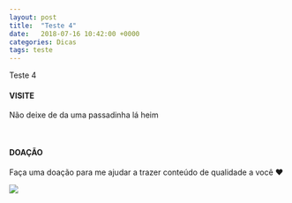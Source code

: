```yaml
---
layout: post
title:  "Teste 4"
date:   2018-07-16 10:42:00 +0000
categories: Dicas
tags: teste
---
```


Teste 4


<!-- Section: Follow -->
<section class="section section-follow black darken-2 white-text center">
  <div class="container">
    <div class="row">
      <div class="col s12">
        <h4>VISITE</h4>
        <p>Não deixe de da uma passadinha lá heim</p>
          <div class="sharethis-inline-follow-buttons"></div>
        <br>
        <h4>DOAÇÃO</h4>
        <p>Faça uma doação para me ajudar a trazer conteúdo de qualidade a você ❤</p>
        <a href="https://pag.ae/bkzYxDJ" target="_blank" class="white-text">
          <img class="hoverable z-depth-1" src="https://img.shields.io/badge/DOAR%20COM-PAGSEGURO-green.svg?style=for-the-badge">
        </a>
      </div>
    </div>
  </div>
</section>


<!--  Scripts-->
<script src="https://code.jquery.com/jquery-2.1.1.min.js"></script>
<script src="/assets/js/init.js"></script>

